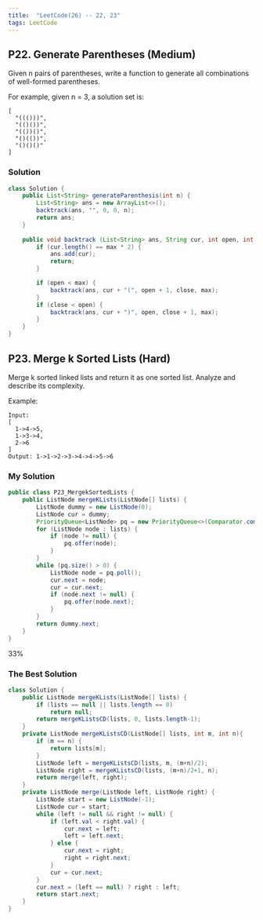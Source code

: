 ```yaml
---
title:  "LeetCode(26) -- 22, 23"
tags: LeetCode
---
```


## P22. Generate Parentheses (Medium)

Given n pairs of parentheses, write a function to generate all combinations of well-formed parentheses.

For example, given n = 3, a solution set is:

```
[
  "((()))",
  "(()())",
  "(())()",
  "()(())",
  "()()()"
]
```

### Solution

```java
class Solution {
    public List<String> generateParenthesis(int n) {
        List<String> ans = new ArrayList<>();
        backtrack(ans, "", 0, 0, n);
        return ans;
    }
    
    public void backtrack (List<String> ans, String cur, int open, int close, int max) {
        if (cur.length() == max * 2) {
            ans.add(cur);
            return;
        }

        if (open < max) {
            backtrack(ans, cur + "(", open + 1, close, max);
        }
        if (close < open) {
            backtrack(ans, cur + ")", open, close + 1, max);
        }
    }
}
```

## P23. Merge k Sorted Lists (Hard)

Merge k sorted linked lists and return it as one sorted list. Analyze and describe its complexity.

Example:

```
Input:
[
  1->4->5,
  1->3->4,
  2->6
]
Output: 1->1->2->3->4->4->5->6
```

### My Solution

```java
public class P23_MergekSortedLists {
    public ListNode mergeKLists(ListNode[] lists) {
        ListNode dummy = new ListNode(0);
        ListNode cur = dummy;
        PriorityQueue<ListNode> pq = new PriorityQueue<>(Comparator.comparingInt(o -> o.val));
        for (ListNode node : lists) {
            if (node != null) {
                pq.offer(node);
            }
        }
        while (pq.size() > 0) {
            ListNode node = pq.poll();
            cur.next = node;
            cur = cur.next;
            if (node.next != null) {
                pq.offer(node.next);
            }
        }
        return dummy.next;
    }
}

```
33%


### The Best Solution

```java
class Solution {
    public ListNode mergeKLists(ListNode[] lists) {
        if (lists == null || lists.length == 0)
            return null;
        return mergeKListsCD(lists, 0, lists.length-1);
    }
    private ListNode mergeKListsCD(ListNode[] lists, int m, int n){
        if (m == n) {
            return lists[m];
        }
        ListNode left = mergeKListsCD(lists, m, (m+n)/2);
        ListNode right = mergeKListsCD(lists, (m+n)/2+1, n);
        return merge(left, right);
    }
    private ListNode merge(ListNode left, ListNode right) {
        ListNode start = new ListNode(-1);
        ListNode cur = start;
        while (left != null && right != null) {
            if (left.val < right.val) {
                cur.next = left;
                left = left.next;
            } else {
                cur.next = right;
                right = right.next;
            }
            cur = cur.next;
        }
        cur.next = (left == null) ? right : left;
        return start.next;
    }
}
```

